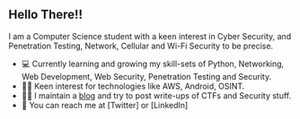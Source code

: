 ## Hello There!!

I am a Computer Science student with a keen interest in Cyber Security, and Penetration Testing, Network, Cellular and Wi-Fi Security to be precise. 

- 💻 Currently learning and growing my skill-sets of Python, Networking, Web Development, Web Security, Penetration Testing and Security.
- 🙋🏽 Keen interest for technologies like AWS, Android, OSINT.
- ✍🏽 I maintain a [blog](https://sidb.in) and try to post write-ups of CTFs and Security stuff.
- 📱 You can reach me at [Twitter] or [LinkedIn]

